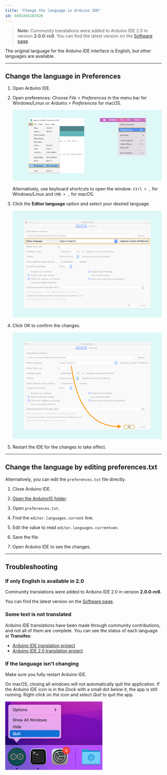 ```yaml
---
title: "Change the language in Arduino IDE"
id: 4403365287826
---
```


> **Note:** Community translations were added to Arduino IDE 2.0 in version **2.0.0-rc6**. You can find the latest version on the [Software page](https://www.arduino.cc/en/software). <!-- TEMP_NOTICE: 22-04-27 -->

The original language for the Arduino IDE interface is English, but other languages are available.

---

## Change the language in Preferences

1. Open Arduino IDE.

2. Open preferences: Choose _File > Preferences_ in the menu bar for Windows/Linux or  _Arduino > Preferences_ for macOS.

     ![IDE with Preferences option selected in File menu](img/ide-preferences-multi-OS.png)

   Alternatively, use keyboard shortcuts to open the window: `Ctrl + ,` for Windows/Linux and `CMD + ,` for macOS.

3. Click the **Editor language** option and select your desired language.

   ![The Editor language option in the IDE Preferences window.](img/highlighting-preferences-language.png)

4. Click OK to confirm the changes.

   ![Clicking OK to confirm the changes.](img/highlighting-preferences-OK.png)

5. Restart the IDE for the changes to take effect.

---

## Change the language by editing preferences.txt

Alternatively, you can edit the `preferences.txt` file directly.

1. Close Arduino IDE.

2. [Open the Arduino15 folder](https://support.arduino.cc/hc/en-us/articles/360018448279-Open-the-Arduino15-folder).

3. Open `preferences.txt`.

4. Find the `editor.languages.current` line.

5. Edit the value to read `editor.languages.current=en`.

6. Save the file.

7. Open Arduino IDE to see the changes.

---

## Troubleshooting

### If only English is available in 2.0

Community translations were added to Arduino IDE 2.0 in version **2.0.0-rc6**.

You can find the latest version on the [Software page](https://www.arduino.cc/en/software).

### Some text is not translated

Arduino IDE translations have been made through community contributions, and not all of them are complete. You can see the status of each language at **Transifex**:

* [Arduino IDE translation project](https://www.transifex.com/mbanzi/arduino-ide-15/)
* [Arduino IDE 2.0 translation project](https://www.transifex.com/arduino-1/ide2/)

### If the language isn't changing

Make sure you fully restart Arduino IDE.

On macOS, closing all windows will not automatically quit the application. If the Arduino IDE icon is in the Dock with a small dot below it, the app is still running. Right-click on the icon and select _Quit_ to quit the app.

![Quitting Arduino IDE in the Dock on macOS.](img/macos-ide-quit.png)

<p style="display:none;">
  Tags: sprache, idioma, Español, Deutsch, Italiano  (Italian), Português, Arabic, Euskara (Basque), Chinese (汉语/漢語), Čeština (Czech), Dutch, Persian, Turkish, Armenian, Bulgarian , English, French, German, Greek, Hungarian, Italian, 日本語 (Japanese), 한국어 (Korean), Norwegian Bokmål, Polish, Portuguese, Limba română (Romanian), Russian, Slovenčina (Slovak), Slovenian ,Spanish ,Ukrainian ,Vietnamese, Eesti keel (Estonian)
</p>

